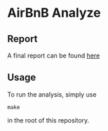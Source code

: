 # AirBnB Analyze

## Report

A final report can be found [here](https://ubc-mds.github.io/AirBNB_Luke_HanChen_573lab4/lab4.html)

## Usage

To run the analysis, simply use 

```
make
```

in the root of this repository.



